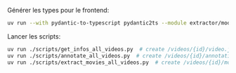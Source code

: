 Générer les types pour le frontend:

```sh
uv run --with pydantic-to-typescript pydantic2ts --module extractor/models.py --output ../web/lib/backend/types.ts
```

Lancer les scripts:
```bash
uv run ./scripts/get_infos_all_videos.py  # create /videos/{id}/video.json and thumbnail.jpg
uv run ./scripts/annotate_all_videos.py  # create /videos/{id}/annotations.json
uv run ./scripts/extract_movies_all_videos.py  # create /videos/{id}/movies.json
```